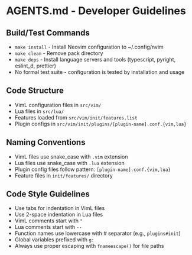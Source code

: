 # AGENTS.md - Developer Guidelines

## Build/Test Commands
- `make install` - Install Neovim configuration to ~/.config/nvim
- `make clean` - Remove pack directory
- `make deps` - Install language servers and tools (typescript, pyright, eslint_d, prettier)
- No formal test suite - configuration is tested by installation and usage

## Code Structure
- VimL configuration files in `src/vim/`
- Lua files in `src/lua/` 
- Features loaded from `src/vim/init/features.list`
- Plugin configs in `src/vim/init/plugins/[plugin-name].conf.{vim,lua}`

## Naming Conventions
- VimL files use snake_case with `.vim` extension
- Lua files use snake_case with `.lua` extension  
- Plugin config files follow pattern: `[plugin-name].conf.{vim,lua}`
- Feature files in `init/features/` directory

## Code Style Guidelines
- Use tabs for indentation in VimL files
- Use 2-space indentation in Lua files
- VimL comments start with `"`
- Lua comments start with `--`
- Function names use lowercase with # separator (e.g., `plugins#init`)
- Global variables prefixed with `g:`
- Always use proper escaping with `fnameescape()` for file paths